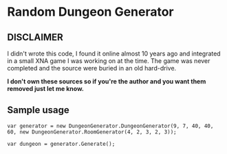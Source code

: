 # Random Dungeon Generator

## DISCLAIMER
I didn't wrote this code, I found it online almost 10 years ago and integrated in a small XNA game I was working on at the time. The game was never completed and the source were buried in an old hard-drive.

**I don't own these sources so if you're the author and you want them removed just let me know.**

## Sample usage

```
var generator = new DungeonGenerator.DungeonGenerator(9, 7, 40, 40, 60, new DungeonGenerator.RoomGenerator(4, 2, 3, 2, 3)); 

var dungeon = generator.Generate();
```